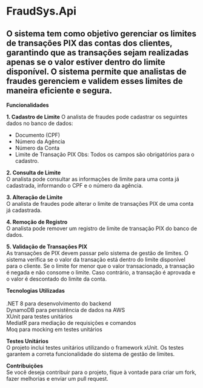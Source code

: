 # FraudSys.Api

## O sistema tem como objetivo gerenciar os limites de transações PIX das contas dos clientes, garantindo que as transações sejam realizadas apenas se o valor estiver dentro do limite disponível. O sistema permite que analistas de fraudes gerenciem e validem esses limites de maneira eficiente e segura.

**Funcionalidades**

**1. Cadastro de Limite**
O analista de fraudes pode cadastrar os seguintes dados no banco de dados:

- Documento (CPF)
- Número da Agência
- Número da Conta
- Limite de Transação PIX
Obs: Todos os campos são obrigatórios para o cadastro.

**2. Consulta de Limite**
<br>
O analista pode consultar as informações de limite para uma conta já cadastrada, informando o CPF e o número da agência.

**3. Alteração de Limite**
<br>
O analista de fraudes pode alterar o limite de transações PIX de uma conta já cadastrada.

**4. Remoção de Registro**
<br>
O analista pode remover um registro de limite de transação PIX do banco de dados.

**5. Validação de Transações PIX**
<br>
As transações de PIX devem passar pelo sistema de gestão de limites. O sistema verifica se o valor da transação está dentro do limite disponível para o cliente. Se o limite for menor que o valor transacionado, a transação é negada e não consome o limite. Caso contrário, a transação é aprovada e o valor é descontado do limite da conta.

**Tecnologias Utilizadas**
<br>
<br>
.NET 8 para desenvolvimento do backend
<br>
DynamoDB para persistência de dados na AWS
<br>
XUnit para testes unitários
<br>
MediatR para mediação de requisições e comandos
<br>
Moq para mocking em testes unitários
<br>

**Testes Unitários**
<br>
O projeto inclui testes unitários utilizando o framework xUnit. Os testes garantem a correta funcionalidade do sistema de gestão de limites.

**Contribuições**
<br>
Se você deseja contribuir para o projeto, fique à vontade para criar um fork, fazer melhorias e enviar um pull request.
